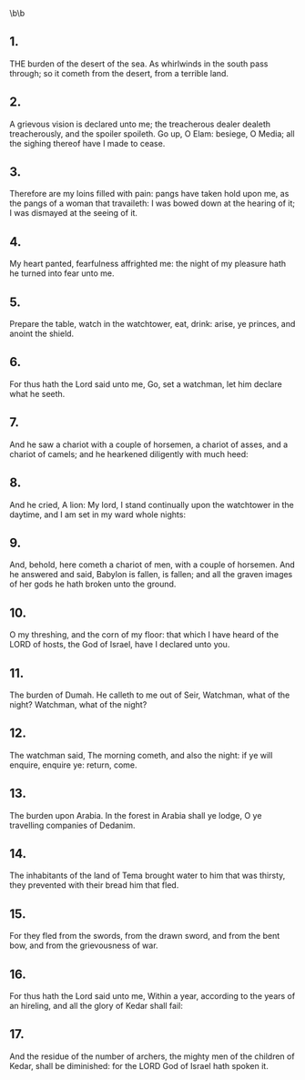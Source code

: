 \b\b
## 1.
THE burden of the desert of the sea.  As whirlwinds in the south pass through; so it cometh from the desert, from a terrible land.
## 2.
A grievous vision is declared unto me; the treacherous dealer dealeth treacherously, and the spoiler spoileth.  Go up, O Elam: besiege, O Media; all the sighing thereof have I made to cease.
## 3.
Therefore are my loins filled with pain: pangs have taken hold upon me, as the pangs of a woman that travaileth: I was bowed down at the hearing of it; I was dismayed at the seeing of it.
## 4.
My heart panted, fearfulness affrighted me: the night of my pleasure hath he turned into fear unto me.
## 5.
Prepare the table, watch in the watchtower, eat, drink: arise, ye princes, and anoint the shield.
## 6.
For thus hath the Lord said unto me, Go, set a watchman, let him declare what he seeth.
## 7.
And he saw a chariot with a couple of horsemen, a chariot of asses, and a chariot of camels; and he hearkened diligently with much heed:
## 8.
And he cried, A lion: My lord, I stand continually upon the watchtower in the daytime, and I am set in my ward whole nights:
## 9.
And, behold, here cometh a chariot of men, with a couple of horsemen.  And he answered and said, Babylon is fallen, is fallen; and all the graven images of her gods he hath broken unto the ground.
## 10.
O my threshing, and the corn of my floor: that which I have heard of the LORD of hosts, the God of Israel, have I declared unto you.
## 11.
The burden of Dumah.  He calleth to me out of Seir, Watchman, what of the night?  Watchman, what of the night?
## 12.
The watchman said, The morning cometh, and also the night: if ye will enquire, enquire ye: return, come.
## 13.
The burden upon Arabia.  In the forest in Arabia shall ye lodge, O ye travelling companies of Dedanim.
## 14.
The inhabitants of the land of Tema brought water to him that was thirsty, they prevented with their bread him that fled.
## 15.
For they fled from the swords, from the drawn sword, and from the bent bow, and from the grievousness of war.
## 16.
For thus hath the Lord said unto me, Within a year, according to the years of an hireling, and all the glory of Kedar shall fail:
## 17.
And the residue of the number of archers, the mighty men of the children of Kedar, shall be diminished: for the LORD God of Israel hath spoken it.

